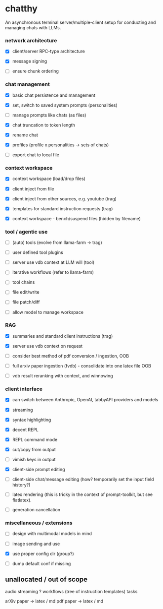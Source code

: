 # chatthy

An asynchronous terminal server/multiple-client setup for conducting and managing chats with LLMs.


### network architecture

- [x] client/server RPC-type architecture
- [x] message signing
- [ ] ensure chunk ordering


### chat management

- [x] basic chat persistence and management
- [x] set, switch to saved system prompts (personalities)
- [ ] manage prompts like chats (as files)
- [x] chat truncation to token length
- [x] rename chat
- [x] profiles (profile x personalities -> sets of chats)
- [ ] export chat to local file


### context workspace

- [x] context workspace (load/drop files)
- [x] client inject from file
- [x] client inject from other sources, e.g. youtube (trag)
- [x] templates for standard instruction requests (trag)
- [x] context workspace - bench/suspend files (hidden by filename)


### tool / agentic use

- [ ] (auto) tools (evolve from llama-farm -> trag)
- [ ] user defined tool plugins
- [ ] server use vdb context at LLM will (tool)
- [ ] iterative workflows (refer to llama-farm)
- [ ] tool chains
- [ ] file edit/write
- [ ] file patch/diff
- [ ] allow model to manage workspace


### RAG

- [x] summaries and standard client instructions (trag)
- [x] server use vdb context on request
- [ ] consider best method of pdf conversion / ingestion, OOB
- [ ] full arxiv paper ingestion (fvdb) - consolidate into one latex file OOB
- [ ] vdb result reranking with context, and winnowing


### client interface

- [x] can switch between Anthropic, OpenAI, tabbyAPI providers and models
- [x] streaming
- [x] syntax highlighting
- [x] decent REPL
- [x] REPL command mode
- [x] cut/copy from output
- [ ] vimish keys in output
- [x] client-side prompt editing
- [ ] client-side chat/message editing (how? temporarily set the input field history?)
- [ ] latex rendering (this is tricky in the context of prompt-toolkit, but see flatlatex).
- [ ] generation cancellation


### miscellaneous / extensions

- [ ] design with multimodal models in mind
- [ ] image sending and use
- [x] use proper config dir (group?)
- [ ] dump default conf if missing




## unallocated / out of scope

audio streaming ?
workflows (tree of instruction templates)
tasks

arXiv paper -> latex / md
pdf paper -> latex / md

